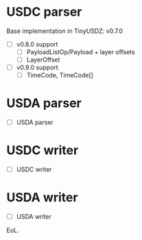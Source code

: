 # USDC parser

Base implementation in TinyUSDZ: v0.7.0

* [ ] v0.8.0 support
  * [ ] PayloadListOp/Payload + layer offsets
  * [ ] LayerOffset
* [ ] v0.9.0 support
  * [ ] TimeCode, TimeCode[]

# USDA parser

* [ ] USDA parser

# USDC writer

* [ ] USDC writer

# USDA writer

* [ ] USDA writer


EoL.
